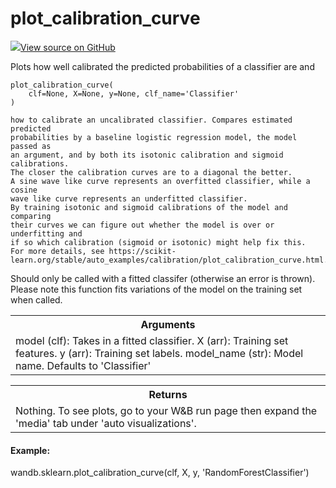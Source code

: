 # plot_calibration_curve



[![](https://www.tensorflow.org/images/GitHub-Mark-32px.png)View source on GitHub](https://www.github.com/wandb/client/tree/v0.10.27/wandb/sklearn/__init__.py#L1050-L1209)




Plots how well calibrated the predicted probabilities of a classifier are and

<pre><code>plot_calibration_curve(
    clf=None, X=None, y=None, clf_name=&#x27;Classifier&#x27;
)</code></pre>



    how to calibrate an uncalibrated classifier. Compares estimated predicted
    probabilities by a baseline logistic regression model, the model passed as
    an argument, and by both its isotonic calibration and sigmoid calibrations.
    The closer the calibration curves are to a diagonal the better.
    A sine wave like curve represents an overfitted classifier, while a cosine
    wave like curve represents an underfitted classifier.
    By training isotonic and sigmoid calibrations of the model and comparing
    their curves we can figure out whether the model is over or underfitting and
    if so which calibration (sigmoid or isotonic) might help fix this.
    For more details, see https://scikit-learn.org/stable/auto_examples/calibration/plot_calibration_curve.html.

Should only be called with a fitted classifer (otherwise an error is thrown).
Please note this function fits variations of the model on the training set when called.

<!-- Tabular view -->
<table>
<tr><th>Arguments</th></tr>
<tr>
<td>
model (clf): Takes in a fitted classifier.
X (arr): Training set features.
y (arr): Training set labels.
model_name (str): Model name. Defaults to 'Classifier'
</td>
</tr>

</table>



<!-- Tabular view -->
<table>
<tr><th>Returns</th></tr>
<tr>
<td>
Nothing. To see plots, go to your W&B run page then expand the 'media' tab
under 'auto visualizations'.
</td>
</tr>

</table>



#### Example:

wandb.sklearn.plot_calibration_curve(clf, X, y, 'RandomForestClassifier')
